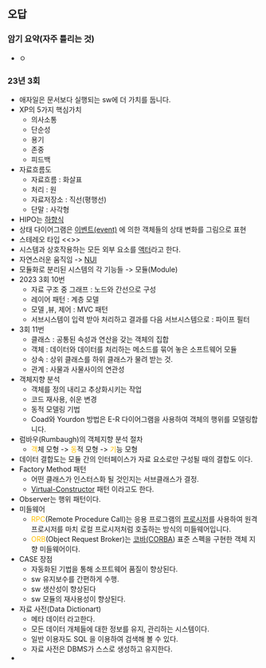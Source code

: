 
## 오답


### 암기 요약(자주 틀리는 것)
-  ㅇ

### 23년 3회 
- 애자일은 문서보다 실행되는 sw에 더 가치를 둡니다.
- XP의 5가지 핵심가치 
	- 의사소통
	- 단순성
	- 용기
	- 존중
	- 피드백
- 자료흐름도
	- 자료흐름 : 화살표
	- 처리 : 원
	- 자료저장소 : 직선(평행선)
	- 단말 : 사각형
- HIPO는 <u>하향식</u>
- 상태 다이어그램은 <u>이벤트(event)</u> 에 의한 객체들의 상태 변화를 그림으로 표현
- 스테레오 타입 <<>>
- 시스템과 상호작용하는 모든 외부 요소를 <u>액터</u>라고 한다.
- 자연스러운 움직임 -> <u>NUI</u>
- 모듈화로 분리된 시스템의 각 기능들 -> 모듈(Module)
- 2023 3회 10번
	- 자료 구조 중 그래프 : 노드와 간선으로 구성
	- 레이어 패턴 : 계층 모델
	- 모델 ,뷰, 제어 : MVC 패턴
	- 서브시스템이 입력 받아 처리하고 결과를 다음 서브시스템으로 : 파이프 필터
- 3회 11번
	- 클래스 : 공통된 속성과 연산을 갖는 객체의 집합
	- 객체 : 데이터와 데이터를 처리하는 메소드를 묶어 놓은 소프트웨어 모듈
	- 상속 : 상위 클래스를 하위 클래스가 물려 받는 것.
	- 관계 : 사물과 사물사이의 연관성
- 객체지향 분석
	- 객체를 정의 내리고 추상화시키는 작업
	- 코드 재사용, 쉬운 변경
	- 동적 모델링 기법
	- Coad와 Yourdon 방법은 E-R 다이어그램을 사용하여 객체의 행위를 모델링합니다.
- 럼바우(Rumbaugh)의 객체지향 분석 절차
	- <font color="#ffc000">객</font>체 모형 -> <font color="#ffc000">동</font>적 모형 -> <font color="#ffc000">기</font>능 모형
- 데이터 결합도는 모듈 간의 인터페이스가 자료 요소로만 구성될 때의 결합도 이다.
- Factory Method 패턴 
	- 어떤 클래스가 인스터스화 될 것인지는 서브클래스가 결정.
	- <u>Virtual-Constructor</u> 패턴 이라고도 한다.
- Observer는 행위 패턴이다.
- 미들웨어
	- <font color="#ffc000">RPC</font>(Remote Procedure Call)는 응용 프로그램의 <u>프로시저</u>를 사용하여 원격 프로시저를 마치 로컬 프로시저처럼 호출하는 방식의 미들웨어입니다.
	- <font color="#ffc000">ORB</font>(Object Request Broker)는 <u>코바(CORBA</u>) 표준 스펙을 구현한 객체 지향 미들웨어이다.
- CASE 장점
	- 자동화된 기법을 통해 소프트웨어 품질이 향상된다.
	- sw 유지보수를 간편하게 수행.
	- sw 생산성이 향상된다
	- sw 모듈의 재사용성이 향상된다.
- 자료 사전(Data Dictionart)
	- 메타 데이터 라고한다.
	- 모든 데이터 개체들에 대한 정보를 유지, 관리하는 시스템이다.
	- 일반 이용자도 SQL 을 이용하여 검색해 볼 수 있다.
	- 자료 사전은 DBMS가 스스로 생성하고 유지한다.
- 




